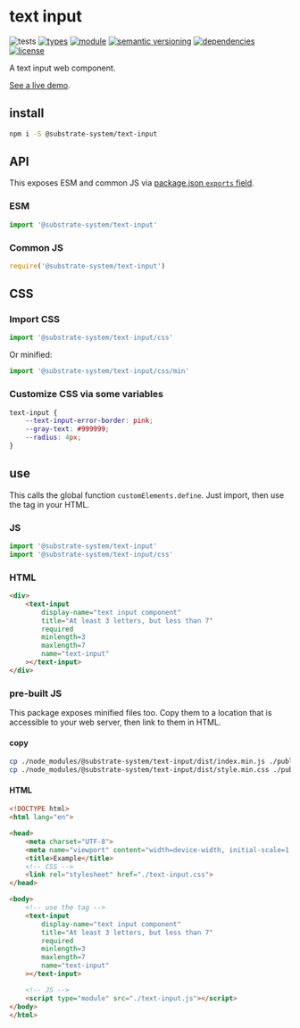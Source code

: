 # text input
![tests](https://github.com/substrate-system/text-input/actions/workflows/nodejs.yml/badge.svg)
[![types](https://img.shields.io/npm/types/@substrate-system/text-input?style=flat-square)](README.md)
[![module](https://img.shields.io/badge/module-ESM%2FCJS-blue?style=flat-square)](README.md)
[![semantic versioning](https://img.shields.io/badge/semver-2.0.0-blue?logo=semver&style=flat-square)](https://semver.org/)
[![dependencies](https://img.shields.io/badge/dependencies-zero-brightgreen.svg?style=flat-square)](package.json)
[![license](https://img.shields.io/badge/license-MIT-brightgreen.svg?style=flat-square)](LICENSE)

A text input web component.

[See a live demo](https://substrate-system.github.io/text-input/).

## install

```sh
npm i -S @substrate-system/text-input
```

## API
This exposes ESM and common JS via [package.json `exports` field](https://nodejs.org/api/packages.html#exports).

### ESM
```js
import '@substrate-system/text-input'
```

### Common JS
```js
require('@substrate-system/text-input')
```

## CSS

### Import CSS

```js
import '@substrate-system/text-input/css'
```

Or minified:
```js
import '@substrate-system/text-input/css/min'
```

### Customize CSS via some variables

```css
text-input {
    --text-input-error-border: pink;
    --gray-text: #999999;
    --radius: 4px;
}
```

## use

This calls the global function `customElements.define`. Just import, then use
the tag in your HTML.

### JS
```js
import '@substrate-system/text-input'
import '@substrate-system/text-input/css'
```

### HTML
```html
<div>
    <text-input
        display-name="text input component"
        title="At least 3 letters, but less than 7"
        required
        minlength=3
        maxlength=7
        name="text-input"
    ></text-input>
</div>
```

### pre-built JS
This package exposes minified files too. Copy them to a location that is
accessible to your web server, then link to them in HTML.

#### copy
```sh
cp ./node_modules/@substrate-system/text-input/dist/index.min.js ./public/text-input.js
cp ./node_modules/@substrate-system/text-input/dist/style.min.css ./public/text-input.css
```

#### HTML
```html
<!DOCTYPE html>
<html lang="en">

<head>
    <meta charset="UTF-8">
    <meta name="viewport" content="width=device-width, initial-scale=1.0">
    <title>Example</title>
    <!-- CSS -->
    <link rel="stylesheet" href="./text-input.css">
</head>

<body>
    <!-- use the tag -->
    <text-input
        display-name="text input component"
        title="At least 3 letters, but less than 7"
        required
        minlength=3
        maxlength=7
        name="text-input"
    ></text-input>

    <!-- JS -->
    <script type="module" src="./text-input.js"></script>
</body>
</html>
```
